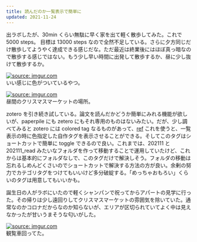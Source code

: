 ```yaml
---
title: 読んだのか一覧表示で簡単に
updated: 2021-11-24
---
```


出ラボしたが、30min くらい無駄に早く家を出て軽く散歩してみた。これで 5000 steps。
目標は 13000 steps なので全然不足している。さらに夕方同じだけ散歩してようやく達成できる感じだな。ただ最近は終業後にはほぼ真っ暗なので散歩する感じではない。もう少し早い時間に出発して散歩するか、昼に少し抜けて散歩するか。

<a href="https://imgur.com/MIxwRH0"><img src="https://i.imgur.com/MIxwRH0.jpg" title="source: imgur.com" /></a>  
いい感じに色がついているやつ。

<a href="https://imgur.com/Kl5LyRE"><img src="https://i.imgur.com/Kl5LyRE.png" title="source: imgur.com" /></a>  
昼間のクリスマスマーケットの場所。

zotero を引き続き試している。論文を読んだかどうか簡単にみれる機能が欲しいが、paperpile にも zetero にもそれ専用のものはないみたい。だが、少し調べてみると zotero には colored tag なるものがあって、[ref](https://zotero-manual.github.io/tags/#colored-tags) これを使うと、一覧表示の時に色指定した自作タグを表示させることができる。そしてこのタグはショートカットで簡単に toggle できるので良い。これまでは、202111 と 202111_read みたいなフォルダを作って移動することで運用していたけど、これからは基本的にフォルダなしで、このタグだけで解決しそう。フォルダの移動は忘れるしめんどくさいのでショートカットで解決する方法の方が良い。余剰の努力でカテゴリタグをつけてもいいけど多分破綻する。「めっちゃおもろい」くらいのタグは用意してもいいかも。

誕生日の人がラボにいたので軽くシャンパンで祝ってからアパートの見学に行った。その帰りは少し遠回りしてクリスマスマーケットの雰囲気を除いていた。通常なのかコロナだからなのか知らないが、エリアが区切られていてよく中は見えなかったが甘いうまそうな匂いがした。

<a href="https://imgur.com/NKc4PwQ"><img src="https://i.imgur.com/NKc4PwQ.png" title="source: imgur.com" /></a>  
観覧車回ってた。
